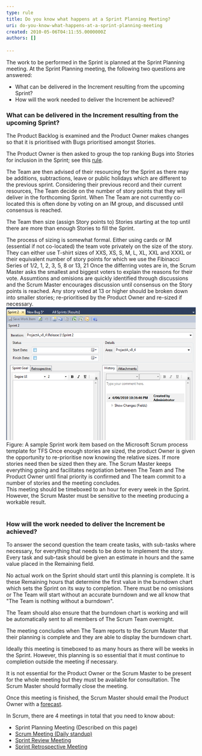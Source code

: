 ```yaml
---
type: rule
title: Do you know what happens at a Sprint Planning Meeting?
uri: do-you-know-what-happens-at-a-sprint-planning-meeting
created: 2010-05-06T04:11:55.0000000Z
authors: []

---
```



The work to be performed in the Sprint is planned at the Sprint Planning​ meeting. At the Sprint Planning meeting, the following two questions are answered:

- ​What can be delivered in the Increment resulting from the upcoming Sprint?
- How will the work needed to deliver the Increment be achieved?​


### What can​ be delivered in the Increment resulting from the upcoming Sprint?



The Product Backlog is examined and the Product Owner makes changes so that it is prioritised with Bugs prioritised amongst Stories.

The Product Owner is then asked to group the top ranking Bugs into Stories for inclusion in the Sprint; see this [rule](/Pages/BugsontheProductBacklog.aspx).

The Team are then advised of their resourcing for the Sprint as there may be additions, subtractions, leave or public holidays which are different to the previous sprint. Considering their previous record and their current resources, The Team decide on the number of story points that they will deliver in the forthcoming Sprint. When The Team are not currently co-located this is often done by voting on an IM group, and discussed until consensus is reached.

The Team then size (assign Story points to) Stories starting at the top until there are more than enough Stories to fill the Sprint.

The process of sizing is somewhat formal. Either using cards or IM (essential if not co-located) the team vote privately on the size of the story. They can either use T-shirt sizes of XXS, XS, S, M, L, XL, XXL and XXXL or their equivalent number of story points for which we use the Fibinacci Series of 1/2, 1, 2, 3, 5, 8 or 13, 21 Once the differring votes are in, the Scrum Master asks the smallest and biggest voters to explain the reasons for their vote. Assumtions and omisions are quickly identified through discussions and the Scrum Master encourages discussion until consensus on the Story points is reached. Any story voted at 13 or higher should be broken down into smaller stories; re-prioritised by the Product Owner and re-sized if necessary.
![](SprintWorkItem.jpg)Figure: A sample Sprint work item based on the Microsoft Scrum process template for TFS
Once enough stories are sized, the product Owner is given the opportunity to re-prioritise now knowing the relative sizes. If more stories need then be sized then they are. The Scrum Master keeps everything going and facilitates negotiation between The Team and The Product Owner until final priority is confirmed and The team commit to a number of stories and the meeting concludes.<br>      This meeting should be timeboxed to an hour for every week in the Sprint. However, the Scrum Master must be sensitive to the meeting producing a workable result.​<br>      <br>   

### ​How will the work needed to deliver the Increment be achieved?​​


To answer the second question the team create tasks, with sub-tasks where necessary, for everything that needs to be done to implement the story.  Every task and sub-task should be given an estimate in hours and the same value placed in the Remaining field.


 No actual work on the Sprint should start until this planning is complete.  It is these Remaining hours that determine the first value in the burndown chart which sets the Sprint on its way to completion.  There must be no omissions or The Team will start without an accurate burndown and we all know that "The Team is nothing without a burndown".

 The Team should also ensure that the burndown chart is working and will be automatically sent to all members of The Scrum Team overnight.   

 The meeting concludes when The Team reports to the Scrum Master that their planning is complete and they are able to display the burndown chart.

 Ideally this meeting is timeboxed to as many hours as there will be weeks in the Sprint.  However, this planning is so essential that it must continue to completion outside the meeting if necessary.  

 It is not essential for the Product Owner or the Scrum Master to be present for the whole meeting but they must be available for consultation. The Scrum ​Master should formally close the meeting. 

Once this meeting is finished, the Scrum Master should email the Product Owner with a [forecast](/Pages/Do-you-create-a-Sprint-Forecast-email.aspx)​.


In Scrum, there are 4 meetings in total that you need to know about:
- Sprint Planning Meeting (Described on this page)
- [Scrum Meeting (Daily standup)](/Pages/DailyScrumUpdateTasks.aspx "Update tasks before Daily Scrum Meeting")
- [Sprint Review Meeting](/Pages/SprintReviewMeeting.aspx "Sprint Review Meeting")
- [Sprint Retrospective Meeting](/Pages/RetrospectiveMeeting.aspx "Retrospective Meeting") ​

 

